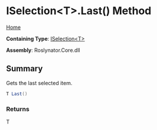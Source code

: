 # ISelection\<T>\.Last\(\) Method

[Home](../../../README.md)

**Containing Type**: [ISelection\<T>](../README.md)

**Assembly**: Roslynator\.Core\.dll

## Summary

Gets the last selected item\.

```csharp
T Last()
```

### Returns

T

